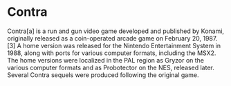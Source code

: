 # Contra

Contra[a] is a run and gun video game developed and published by Konami, originally released as a coin-operated arcade game on February 20, 1987.[3] A home version was released for the Nintendo Entertainment System in 1988, along with ports for various computer formats, including the MSX2. The home versions were localized in the PAL region as Gryzor on the various computer formats and as Probotector on the NES, released later. Several Contra sequels were produced following the original game. 

